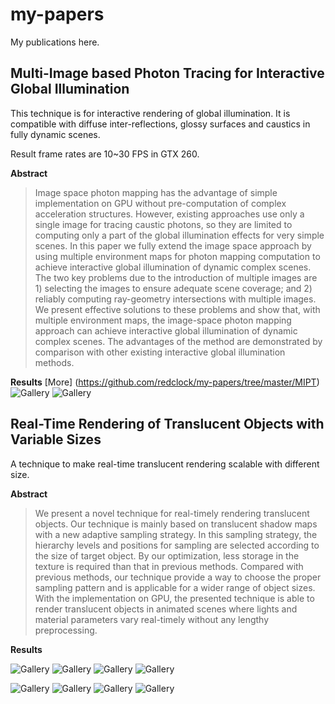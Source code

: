 my-papers
=========
My publications here.

Multi-Image based Photon Tracing for Interactive Global Illumination
---------
This technique is for interactive rendering of global illumination. It is compatible with diffuse inter-reflections, glossy surfaces and caustics in fully dynamic scenes. 

Result frame rates are 10~30 FPS in GTX 260.  

**Abstract**

> Image space photon mapping has the advantage of simple implementation on GPU without pre-computation of
> complex acceleration structures. However, existing approaches use only a single image for tracing caustic photons,
> so they are limited to computing only a part of the global illumination effects for very simple scenes. In this paper
> we fully extend the image space approach by using multiple environment maps for photon mapping computation to
> achieve interactive global illumination of dynamic complex scenes. The two key problems due to the introduction
> of multiple images are 1) selecting the images to ensure adequate scene coverage; and 2) reliably computing 
> ray-geometry intersections with multiple images. We present effective solutions to these problems and show that, with
> multiple environment maps, the image-space photon mapping approach can achieve interactive global illumination
> of dynamic complex scenes. The advantages of the method are demonstrated by comparison with other existing
> interactive global illumination methods.


**Results** [More] (https://github.com/redclock/my-papers/tree/master/MIPT)
![Gallery](https://github.com/redclock/my-papers/raw/master/MIPT/sc1.jpg)
![Gallery](MIPT/caustics.gif)



Real-Time Rendering of Translucent Objects with Variable Sizes
---------
A technique to make real-time translucent rendering scalable with different size.

**Abstract**

> We present a novel technique for real-timely rendering
> translucent objects. Our technique is mainly based on
> translucent shadow maps with a new adaptive sampling
> strategy. In this sampling strategy, the hierarchy levels and
> positions for sampling are selected according to the size of
> target object. By our optimization, less storage in the texture
> is required than that in previous methods. Compared with
> previous methods, our technique provide a way to choose
> the proper sampling pattern and is applicable for a wider
> range of object sizes. With the implementation on GPU, the
> presented technique is able to render translucent objects in
> animated scenes where lights and material parameters vary
> real-timely without any lengthy preprocessing.

**Results**

![Gallery](https://github.com/redclock/my-papers/raw/master/RTVS/trans_color1.jpg)
![Gallery](https://github.com/redclock/my-papers/raw/master/RTVS/trans_color2.jpg)
![Gallery](https://github.com/redclock/my-papers/raw/master/RTVS/trans_color3.jpg)
![Gallery](https://github.com/redclock/my-papers/raw/master/RTVS/trans_color4.jpg)

![Gallery](https://github.com/redclock/my-papers/raw/master/RTVS/trans_size1.jpg)
![Gallery](https://github.com/redclock/my-papers/raw/master/RTVS/trans_size2.jpg)
![Gallery](https://github.com/redclock/my-papers/raw/master/RTVS/trans_size3.jpg)
![Gallery](https://github.com/redclock/my-papers/raw/master/RTVS/trans_size4.jpg)
